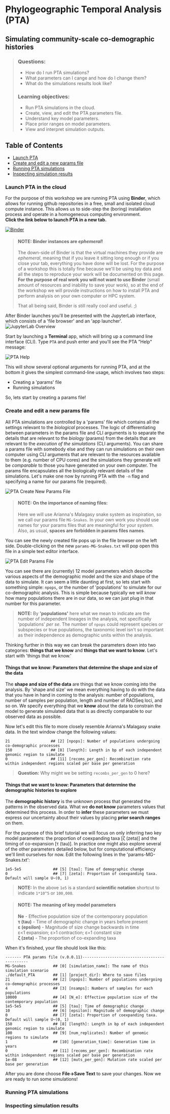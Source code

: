 # Phylogeographic Temporal Analysis (PTA)
## Simulating community-scale co-demographic histories

> ### **Questions:**
>
> - How do I run PTA simulations?
> - What parameters can I cange and how do I change them?
> - What do the simulations results look like?
> 
> ### **Learning objectives:**
>
> - Run PTA simulations in the cloud.
> - Create, view, and edit the PTA parameters file.
> - Understand key model parameters.
> - Place prior ranges on model parameters.
> - View and interpret simulation outputs.

## Table of Contents
* [Launch PTA](<#launch-pta-in-the-cloud>)
* [Create and edit a new params file](<#create-and-edit-a-new-params-file>)
* [Running PTA simulations](<#running-pta-simulations>)
* [Inspecting simulation results](<#inspecting-simulation-results>)

### Launch PTA in the cloud
For the purpose of this workshop we are running PTA using **Binder**,
which allows for running github repositories in a free, small
and isolated cloud compute instance. This allows us to side-step the (boring)
installation process and operate in a homogeneous computing environment.  
**Click the link below to launch PTA in a new tab.**

[![Binder](https://mybinder.org/badge_logo.svg)](https://mybinder.org/v2/gh/isaacovercast/PTA/master)

> #### **NOTE:** Binder instances are *ephemeral*!
> The down-side of Binder is that the virtual machines they provide are
> _ephemeral_, meaning that if you leave it sitting long enough or if you
> close your tab, everything you have done will be lost. For the purpose of
> a workshop this is totally fine because we'll be using toy data and all
> the steps to reproduce your work will be documented on this page. **For the
> purpose of real work you will not want to use Binder** (small amount of
> resources and inability to save your work), so at the end of the workshop
> we will provide instructions on how to install PTA and perform analysis
> on your own computer or HPC system.
>
> That all being said, Binder is still really cool and useful. ;)

After Binder launches you'll be presented with the JupyterLab interface,
which consists of a 'file browser' and an 'app launcher'.
![JupyterLab Overview](img/JupyterLab-Overview.png)

Start by launching a **Terminal** app, which will bring up a command line
interface (CLI). Type `PTA` and push enter and you'll see the PTA "Help" message:

![PTA Help](img/PTA-Help.png)

This will show several optional arguments for running PTA, and at the bottom
it gives the simplest command-line usage, which involves two steps:
* Creating a 'params' file
* Running simulations

So, lets start by creating a params file!

### Create and edit a new params file

All PTA simulations are controlled by a 'params' file which contains all the
settings relevant to the _biological_ processes. The logic of differentiating
between parameters in the params file and CLI arguments is to separate the details
that are relevant to the _biology_ (params) from the details that are relevant
to the _execution of the simulations_ (CLI arguments). You can share a params file
with somebody else and they can run simulations on their own computer using
CLI arguments that are relevant to the resources available to them (e.g. number of
CPU cores) and the simulations they generate will be _comparable_ to those you
have generated on your own computer. The params file encapsulates all the
biologically relevant details of the simulations. Let's make one now by running PTA
with the `-n` flag and specifying a name for our params file (required).

![PTA Create New Params File](img/PTA-NewParamsFile.png)

> #### **NOTE: On the importance of naming files:**
> Here we will use Arianna's Malagasy snake system as inspiration, so we call
> our params file `MG-Snakes`. In your own work you should use names for your
> params files that are meaningful for your system. Also, as usual, **spaces are
> forbidden in params files names**.

You can see the newly created file pops up in the file browser on the left side.
Double-clicking on the new `params-MG-Snakes.txt` will pop open this file in a
simple text editor interface.

![PTA Edit Params File](img/PTA-EditingParamsFile.png)

You can see there are (currently) 12 model parameters which describe various
aspects of the demographic model and the size and shape of the data to simulate.
It can seem a little daunting at first, so lets start with something simple:
`npops`, or the number of 'populations' to simulate for our co-demographic
analysis. This is simple because typically we will *know* how many populations
there are in our data, so we can just plug in that number for this parameter.

> **NOTE:** By **'populations'** here what we mean to indicate are the number of
> independent lineages in the analysis, not specifically 'populations' _per se_.
> The number of `npops` could represent species or subspecies or true populations,
> the taxonomic level isn't so important as their independence as demographic
> units within the analysis.

Thinking further in this way we can break the parameters down into two
categories: **things that we know** and **things that we want to know**. Let's
start with 'things that we know.'

#### Things that we know: Parameters that determine the shape and size of the data
The **shape and size of the data** are things that we know coming into the
analysis. By 'shape and size' we mean everything having to do with the data
that you have in hand in coming to the analysis: number of populations, number
of samples per population, length and number of RADSeq loci, and so on. We specify
everything that we **know** about the data to constrain the model to generate
simulated data that is as directly comparable to our observed data as possible.

Now let's edit this file to more closely resemble Arianna's Malagasy snake
data. In the text window change the following values:
```
21                  ## [2] [npops]: Number of populations undergoing co-demographic processes
150                 ## [8] [length]: Length in bp of each independent genomic region to simulate
0                   ## [11] [recoms_per_gen]: Recombination rate within independent regions scaled per base per generation
```
> **Question:** Why might we be setting `recombs_per_gen` to 0 here?

#### Things that we want to know: Parameters that determine the demographic histories to explore
The **demographic history** is the unknown process that generated the patterns
in the observed data. What we **do not know** parameters values that determined
this process. In order to **infer** these parameters we must express our
uncertainty about their values by placing **prior search ranges** on them.

For the purpose of this brief tutorial we will focus on only inferring two key
model parameters: the proportion of coexpanding taxa [ζ (zeta)] and the timing
of co-expansion [τ (tau)]. In practice one might also explore several of the other
parameters detailed below, but for computational efficiency we'll limit ourselves
for now. Edit the following lines in the 'params-MG-Snakes.txt':
```
1e5-5e5              ## [5] [tau]: Time of demographic change
0                    ## [7] [zeta]: Proportion of coexpanding taxa. Default will sample U~(0, 1)
```
> **NOTE:** In the above `1e5` is a standard **scientific notation**
> shortcut to indicate `1*10^5` or `100,000`.

> #### **NOTE:** The meaning of key model parameters
> **Ne**          - Effective population size of the contemporary population\
> **τ (tau)**     - Time of demographic change in years before present\
> **ε (epsilon)** - Magnitude of size change backwards in time\
                        ε<1 expansion; ε>1 contraction; ε=1 constant size\
> **ζ (zeta)**    - The proportion of co-expanding taxa

When it's finished, your file should look like this:
```
------- PTA params file (v.0.0.11)----------------------------------------------
MG-Snakes            ## [0] [simulation_name]: The name of this simulation scenario
./default_PTA        ## [1] [project_dir]: Where to save files
21                   ## [2] [npops]: Number of populations undergoing co-demographic processes
4                    ## [3] [nsamps]: Numbers of samples for each populations
10000                ## [4] [N_e]: Effective population size of the contemporary population
1e5-5e5              ## [5] [tau]: Time of demographic change
10                   ## [6] [epsilon]: Magnitude of demographic change
0                    ## [7] [zeta]: Proportion of coexpanding taxa. Default will sample U~(0, 1)
150                  ## [8] [length]: Length in bp of each independent genomic region to simulate
100                  ## [9] [num_replicates]: Number of genomic regions to simulate
1                    ## [10] [generation_time]: Generation time in years
0                    ## [11] [recoms_per_gen]: Recombination rate within independent regions scaled per base per generation
1e-08                ## [12] [muts_per_gen]: Mutation rate scaled per base per generation
```

After you are done choose **File->Save Text** to save your changes. Now we are
ready to run some simulations!

### Running PTA simulations

### Inspecting simulation results



